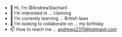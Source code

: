 - 👋 Hi, I’m @AndrewStachan1
- 👀 I’m interested in ... clanning
- 🌱 I’m currently learning ... British laws
- 💞️ I’m looking to collaborate on ... my birthday
- 📫 How to reach me ... andrews2311@hotmaoil.com

<!---
AndrewStachan1/AndrewStachan1 is a ✨ special ✨ repository because its `README.md` (this file) appears on your GitHub profile.
You can click the Preview link to take a look at your changes.
--->

